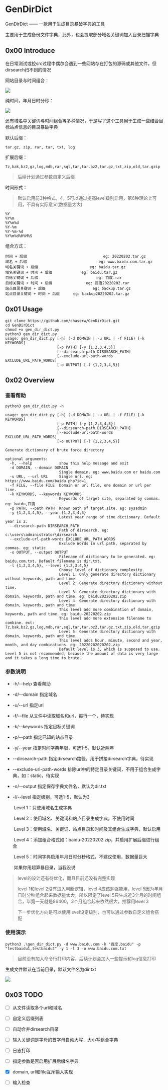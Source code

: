 # GenDirDict

 GenDirDict —— 一款用于生成目录暴破字典的工具

主要用于生成备份文件字典，此外，也会提取部分域名关键词加入目录扫描字典

## 0x00 Introduce

在日常测试或挖src过程中偶尔会遇到一些网站存在打包的源码或其他文件，但dirsearch扫不到的情况

网站目录与时间组合：

![](images/example1.png)

纯时间，年月日时分秒：

![](images/example2.png)

还有域名中关键词与时间组合等多种情况，于是写了这个工具用于生成一些结合目标站点信息的目录暴破字典

默认后缀：

```
tar.gz, zip, rar, tar, txt, log
```

扩展后缀：

```
7z,bak,bz2,gz,log,mdb,rar,sql,tar,tar.bz2,tar.gz,txt,zip,old,tar.gzip
```

> 后续计划通过参数自定义后缀

时间形式：

> 默认启用前3种格式，4，5可以通过提高level级别启用，第6种理论上可用，不具有实际意义(数据量太大)

```
%Y
%Y%m
%Y%m%d
%Y-%m
%Y-%m-%d
%Y%m%d%H%M%S
```

组合方式：

```
时间 + 后缀					                 eg: 20220202.tar.gz
域名 + 后缀 		  		               eg: www.baidu.com.tar.gz
域名关键词 + 后缀 	  			         eg: baidu.tar.gz
域名关键词 + 时间 + 后缀 	  	    eg: baidu.tar.gz
目标关键词 + 后缀				            eg: 百度.rar
目标关键词 + 时间 + 后缀 		      eg: 百度20220202.rar
站点目录关键词 + 后缀			         eg: backup.tar.gz
站点目录关键词 + 时间 + 后缀 	   eg: backup20220202.tar.gz
```

## 0x01 Usage

```shell
git clone https://github.com/chaserw/GenDirDict.git
cd GenDirDict
chmod +x gen_dir_dict.py
python3 gen_dir_dict.py
usage: gen_dir_dict.py [-h] (-d DOMAIN | -u URL | -f FILE) [-k KEYWORDS]
                       [-p PATH] [-y {1,2,3,4,5}]
                       [--dirsearch-path DIRSEARCH_PATH]
                       [--exclude-url-path-words EXCLUDE_URL_PATH_WORDS]
                       [-o OUTPUT] [-l {1,2,3,4,5}]
```

## 0x02 Overview

### 查看帮助

```shell
python3 gen_dir_dict.py -h
```

```
usage: gen_dir_dict.py [-h] (-d DOMAIN | -u URL | -f FILE) [-k KEYWORDS]
                       [-p PATH] [-y {1,2,3,4,5}]
                       [--dirsearch-path DIRSEARCH_PATH]
                       [--exclude-url-path-words EXCLUDE_URL_PATH_WORDS]
                       [-o OUTPUT] [-l {1,2,3,4,5}]

Generate dictionary of brute force directory

optional arguments:
  -h, --help            show this help message and exit
  -d DOMAIN, --domain DOMAIN
                        Single domain. eg: www.baidu.com or baidu.com
  -u URL, --url URL     Single url. eg: https://www.baidu.com/baidu.php?id=1
  -f FILE, --file FILE  Domain or url file, one domain or url per line.
  -k KEYWORDS, --keywords KEYWORDS
                        Keywords of target site, separated by commas. eg: baidu,百度
  -p PATH, --path PATH  Known path of target site. eg: sysadmin
  -y {1,2,3,4,5}, --year {1,2,3,4,5}
                        Latest year range of time dictionary. Default year is 2.
  --dirsearch-path DIRSEARCH_PATH
                        Path of dirsearch. eg: c:\users\administrator\dirsearch
  --exclude-url-path-words EXCLUDE_URL_PATH_WORDS
                        Exclude Words in url path, separated by commas. eg: static
  -o OUTPUT, --output OUTPUT
                        Filename of dictionary to be generated. eg: baidu.com.txt. Default filename is dir.txt.
  -l {1,2,3,4,5}, --level {1,2,3,4,5}
                        Choose level of dictionory complexity.
                        Level 1: Only generate directory dictionary without keywords, path and time.
                        Level 2: Generate directory dictionary without time.
                        Level 3: Generate directory dictionary with domain, keywords, path and time. eg: baidu20220202.zip
                        Level 4: Generate directory dictionary with domain, keywords, path and time.
                        This level add more combination of domain, keywords, path and time. eg: baidu-20220202.zip
                        This level add more extension filename to combine. ext: 7z,bak,bz2,gz,log,mdb,rar,sql,tar,tar.bz2,tar.gz,txt,zip,old,tar.gzip
                        Level 5: Generate directory dictionary with domain, keywords, path and time.
                        This level adds hour, minute, second and year, month, and day combinations. eg: 20220202020202.zip
                        Default level is 3, which is supposed to use. Level 5 is not recommended, because the amount of data is very large and it takes a long time to brute.
```

### 参数说明

- -h/--help	                             	查看帮助

- -d/--domain                               指定域名

- -u/--url                                        指定url

- -f/--file                                         从文件中读取域名和url，每行一个，待实现

- -k/--keywords                             指定目标关键词

- -p/--path                                      指定已知的站点目录

- -y/--year                                       指定时间字典年限，可选1-5，默认近两年

- --dirsearch-path                         指定dirsearch路径，用于拼接dirsearch字典，待实现

- --exclude-url-path-words          排除url中的特定目录关键词，不用于组合生成字典，如：static，待实现

- -o/--output                                   指定保存字典文件名，默认为dir.txt

- -l/--level                                         指定级别，可选1-5，默认为3

  ​                                                        Level 1：只使用域名生成字典

  ​													    Level 2：使用域名、关键词和站点目录生成字典，不使用时间

  ​                                                        Level 3：使用域名、关键词、站点目录和时间及其组合生成字典，默认启用

  ​                                                        Level 4：添加组合格式如：baidu-20220202.zip，并启用扩展后缀进行组合

  ​                                                        Level 5：时间字典启用年月日时分秒格式，不建议使用，数据量巨大

  ​																		 如果你用超算暴目录，当我没说

> level的设计还有待优化，而且目前还没有完整实现
>
> level 1和level 2没有进入判断逻辑，level 4应该勉强能用，level 5因为年月日时分秒组合起来数据量太大，所以限定了level 5只生成近3个月的时间组合，毕竟一天就是86400，3个月组合起来依然很大，推荐用level 3
>
> 下一步优化方向是可以使用level设定级别，也可以通过参数自定义组合搭配

### 使用演示

```shell
python3 .\gen_dir_dict.py -d www.baidu.com -k "百度,baidu" -p "testbaidu1,testbaidu2" -y 1 -l 3 -o www.baidu.com.txt
```

> 目前没有加入命令行打印内容，后续计划会加入一些提示和log信息打印

生成文件默认在当前目录，默认文件名为dir.txt

![](images/dict.png)

## 0x03 TODO

- [ ] 从文件读取多个url和域名
- [ ] 自定义后缀列表
- [ ] 自动合并dirsearch目录
- [ ] 输入关键词是字母的首字母自动大写，大小写组合字典
- [ ] 日志打印
- [ ] 指定参数是否启用扩展后缀名字典
- [x] domain, url和file互斥输入实现
- [ ] 输入检查

